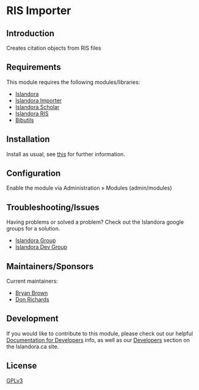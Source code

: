
# RIS Importer

## Introduction

Creates citation objects from RIS files

## Requirements

This module requires the following modules/libraries:

* [Islandora](https://github.com/Islandora/islandora)
* [Islandora Importer](https://github.com/Islandora/islandora_importer)
* [Islandora Scholar](https://github.com/Islandora/islandora_scholar)
* [Islandora RIS](https://github.com/Islandora/islandora_scholar/modules/ris)
* [Bibutils](https://github.com/islandora/islandora_scholar/tree/7.x/modules/bibutils)

## Installation

Install as usual, see [this](https://drupal.org/documentation/install/modules-themes/modules-7) for further information.

## Configuration

Enable the module via Administration » Modules (admin/modules)

## Troubleshooting/Issues

Having problems or solved a problem? Check out the Islandora google groups for a solution.

* [Islandora Group](https://groups.google.com/forum/?hl=en&fromgroups#!forum/islandora)
* [Islandora Dev Group](https://groups.google.com/forum/?hl=en&fromgroups#!forum/islandora-dev)

## Maintainers/Sponsors

Current maintainers:

* [Bryan Brown](https://github.com/bryjbrown)
* [Don Richards](https://github.com/DonRichards)

## Development

If you would like to contribute to this module, please check out our helpful [Documentation for Developers](https://github.com/Islandora/islandora/wiki#wiki-documentation-for-developers) info, as well as our [Developers](http://islandora.ca/developers) section on the Islandora.ca site.

## License

[GPLv3](http://www.gnu.org/licenses/gpl-3.0.txt)
